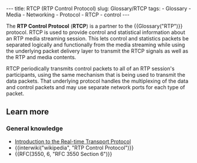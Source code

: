 --- title: RTCP (RTP Control Protocol) slug: Glossary/RTCP tags: - Glossary - Media - Networking - Protocol - RTCP - control ---

<span class="seoSummary">The **RTP Control Protocol** (**RTCP**) is a partner to the {{Glossary("RTP")}} protocol. RTCP is used to provide control and statistical information about an RTP media streaming session.</span> This lets control and statistics packets be separated logically and functionally from the media streaming while using the underlying packet delivery layer to transmit the RTCP signals as well as the RTP and media contents.

RTCP periodically transmits control packets to all of an RTP session's participants, using the same mechanism that is being used to transmit the data packets. That underlying protocol handles the multiplexing of the data and control packets and may use separate network ports for each type of packet.

Learn more
----------

### General knowledge

-   [Introduction to the Real-time Transport Protocol](/en-US/docs/Web/API/WebRTC_API/Intro_to_RTP)
-   {{interwiki("wikipedia", "RTP Control Protocol")}}
-   {{RFC(3550, 6, "RFC 3550 Section 6")}}
